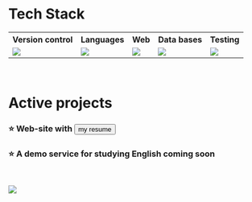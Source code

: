 # Tech Stack
<table>
  <tr>
      <th>Version control</th>
      <th>Languages</th>
      <th>Web</th>
      <th>Data bases</th>
      <th>Testing</th>
  </tr>
  <tr>
      <td>
          <a href="https://skillicons.dev">
              <img src="https://skillicons.dev/icons?i=git,github" />
          </a>
      </td>
      <td>
          <a href="https://skillicons.dev">
              <img src="https://skillicons.dev/icons?i=python,js" />
          </a>
      </td>
      <td>
          <a href="https://skillicons.dev">
              <img src="https://skillicons.dev/icons?i=django,css,html,svg" />
          </a>
      </td>
      <td>
          <a href="https://skillicons.dev">
              <img src="https://skillicons.dev/icons?i=postgres,sqlite" />
          </a>
      </td>
      <td>
          <a href="https://skillicons.dev">
              <img src="https://skillicons.dev/icons?i=selenium" />
          </a>
      </td>
  </tr>
</table>
<br />

# Active projects
<!--
### ⭐ Web-site with <a href="https://my-resume.up.railway.app/" target="_blank">my resume</a>
-->
### ⭐ Web-site with <button onclick="window.open('https://my-resume.up.railway.app/')">my resume</button>

### ⭐ A demo service for studying English coming soon
<!--
### ⭐ Look into my [parsing service](https://spider-cat.up.railway.app/) 🕸
-->
<br />

![](https://komarev.com/ghpvc/?username=GeekNekoS&color=grey)

<!--
<img width="100%" title="Hornet-Developer" src="https://camo.githubusercontent.com/968d97609766ee70d343c94a988ff13dacc6f07deeca3a01a5f75dbbf602295d/68747470733a2f2f63617073756c652d72656e6465722e76657263656c2e6170702f6170693f747970653d776176696e6726636f6c6f723d6772616469656e7426637573746f6d436f6c6f724c6973743d362c31312c3230266865696768743d3137302673656374696f6e3d666f6f74657226666f6e7453697a653d343226666f6e74436f6c6f723d66666626616e696d6174696f6e3d7477696e6b6c696e67" data-canonical-src="https://capsule-render.vercel.app/api?type=waving&color=gradient&customColorList=6,11,20&height=170&section=footer&fontSize=42&fontColor=fff&animation=twinkling" style="max-width: 100%;"> </img>
-->

<!--
<p class="aligncenter">
    <img alt="Neon" src="https://drive.google.com/uc?export=download&amp;id=1gWw5rNMNYMrpw93YHjC11Ot-lDV75yFG">
</p>
-->

<!--
<img width="100%" title="Hornet-Developer" alt="Hornet-Developer" src="https://camo.githubusercontent.com/f9e8773dd9bc79a26b0a6efa194f83e0f73fc9b14e99188e4d96ecfc9cf693bf/68747470733a2f2f63617073756c652d72656e6465722e76657263656c2e6170702f6170693f747970653d776176696e6726636f6c6f723d6772616469656e7426637573746f6d436f6c6f724c6973743d362c31312c3230266865696768743d3138302673656374696f6e3d68656164657226746578743d46756c6c737461636b2d446576656c6f70657226666f6e7453697a653d343226666f6e74436f6c6f723d66666626616e696d6174696f6e3d7477696e6b6c696e6726666f6e74416c69676e593d3332" data-canonical-src="https://capsule-render.vercel.app/api?type=waving&amp;color=gradient&amp;customColorList=6,11,20&amp;height=180&amp;section=header&amp;text=Fullstack-Developer&amp;fontSize=42&amp;fontColor=fff&amp;animation=twinkling&amp;fontAlignY=32" style="max-width: 100%;"> </img>
-->

<!--
For status
-> Working on a project ___〆(・∀・)
-->
